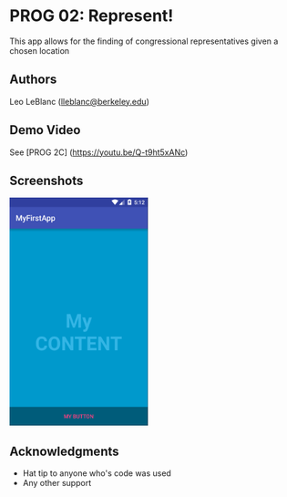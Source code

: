 # PROG 02: Represent!

This app allows for the finding of congressional representatives given a chosen location

## Authors

Leo LeBlanc ([lleblanc@berkeley.edu](mailto:your_email@berkeley.edu))

## Demo Video

See [PROG 2C] (https://youtu.be/Q-t9ht5xANc)

## Screenshots
<img src="Desktop/Represent_Final/prog-02-represent-leoleblanc/screenshots/main.png" height="400" alt="Screenshot"/>

## Acknowledgments

* Hat tip to anyone who's code was used
* Any other support
